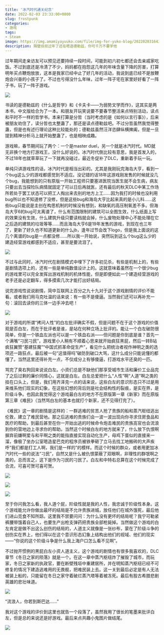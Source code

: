 ```yaml
---
title: '冰汽时代通关纪念'
date: 2022-02-03 23:33:00+0800
slug: frostpunk
categories:
- 游戏
tags:
- Steam
image: https://img.amamiyayuuko.com/file/img-for-yuko-blog/202202031643282.jpg
description: 隔壁叔叔过年了还在嗯造德勒兹，你可千万不要学他
---
```


过年期间走亲访友可以预见还要持续一段时间，可能到初六初七都还会去亲戚家吃饭。不过到底还是冷清了不少，妈妈都在抱怨这几年的年味含量下降的厉害，打算明年买点鞭炮放放，这本是我家已经中止了好几年的活动，我说到底已经不是放鞭炮会兴奋的小孩子了。不过也亏得没什么年味，过年一阵子宅在家里好好看了一阵子书，玩了一阵子游戏。

![](https://img.amamiyayuuko.com/file/img-for-yuko-blog/202202031656819.jpg)

书读的是德勒兹的《什么是哲学》和《卡夫卡——为弱势文学而作》，这其实是两本书，中文版给合为了一本。和朋友开玩笑说要不要春节整活来点特别活动，读点和平时不一样的哲学书，本来打算是分哲（当时考虑的是《如何以言行事》），后来被朋友劝住了，读分哲也太整蛊了，那还是读点德勒兹吧。不过分哲虽然我觉得整蛊，但是也有述行理论这种比较能处的；德勒兹虽然汪洋恣肆纵横捭阖，但是一旦提到精神分析马上就开始整蛊了，也是相映成趣。

游戏嘛，春节期间玩了两个：一个是master duel，另一个就是冰汽时代。MD就无非换个地方打游戏王，没什么好说的。冰汽时代倒比较有意思，我是首发入的，不过18年也就草草玩了一下就再没碰过，最近冬促补了DLC，重新着手玩一玩。

单纯只讲游戏性的话，冰汽时代是相当出彩的。尤其是我刚玩完海岛大亨，看到一个bug这么少的游戏都感觉到不适应。没记错的话18年这游戏刚发售的时候就没几个bug，我能想到的只有原版一开始工程师只要塞进医院当医生就不会生病，病友只要出去当探险队病情就固定了可以日后再就医，还有最后的秋天DLC中某工作场所若处于罢工状态可以把工人掏出来去别的地方上工……因为我打的时候也没利用bug所以也不知道修了没修，但是这些bug和海岛大亨比起来真的是小儿科……这些bug只能说是主创在构思机制的时候没有想到，和缺氧的高压制氧差不多。但海岛大亨6的bug可太离谱了，什么有范围限制的建筑可以全图生效，什么纸面上写的效果没有生效，什么建筑升级只要读档就会掉，什么废物处理中心不能处理在它之后造的建筑的垃圾等等……而且海岛大亨6是19年发售的游戏，到现在也三年了，更新了好久也不知道更新的什么jb，逢年过节会改下logo，但是我上面说的这几个离谱的bug是一点都没修……所以我一开始说，突然玩到这么个bug这么少的建造经营游戏都感到不适应，甚至是要流泪了。

![](https://img.amamiyayuuko.com/file/img-for-yuko-blog/202202031945918.jpg)

不过与此同时，冰汽时代在剧情模式中埋下了许多初见杀，有些是机制上的，有些是剧情选项上的，还有一些是单纯数值设计上的。这就意味着虽然在一个很少bug的游戏里可以完全发挥出游戏机制的机体性能，但是即便如此一个建造经营游戏的老手还是必定翻车，得多摸索几次才能打出好结局。

说完游戏性说说剧情，简中互联网上百分之九十九对于这个游戏剧情的评价不能看。或者我们用马克吐温的话来说：有一些不是傻逼。当然我们还可以再补充一句：滚回去读你的三体一边手冲去吧！

![](https://img.amamiyayuuko.com/file/img-for-yuko-blog/202202032006949.png)

对于游戏的所谓“拷问人性”的白左批评确实不假，但是问题不在于这个游戏的价值观是否白左，而在于批评者是谁，是站在何种立场上批评的。能让一个白左破防很简单，你是一个铁血左派也可以是一个铁血右派——但问题是你到底是谁？首先一个满嘴“刁民刁民”，游戏里小人稍有不顺着心思来就开始疯狂黑屁，然后一转B站疯狂翼赞“基建狂魔”“中国式抓革命促生产”，看见什么把统治者视作神明之类的选项还一路狂点，最后被一句“这值得吗”破防到破口大骂，这什么成分只能说懂的都懂了。当然这里还得补充一点，不仅成分上有够傻逼，打游戏水平还臭的一匹。

骂完了臭右狗回来说说白左。小资们总是不缺他们那享受城市生活和廉价工业品完了之后过剩的廉价同情心，这就是白左。白左总爱把什么“人性”啊“人道”啊之类的挂在口头上，但是，我们用齐泽克一点的话来说，这些白左的意识形态只不过是用来维系他们现实的幻象，在这些幻想的背后则是社会结构性的裂痕，是实在界，是阶级斗争。也因此我觉得这个游戏最白左的地方不在原版第一章《新家》而在原版第三章《难民》（当然骂白左的基本也就打个新家，还不见得打完了）。

《难民》这一章的剧情是这样的：一群逃难的贫苦人抢了贵族的船和蒸汽枢纽逃出伦敦，建立了难民营地。那之后逃难的贵族们会一波一波出现向你寻求住房食品和医疗的帮助，到最后甚至在你一开始出逃的时候命令炮击难民的贵族高官也会流浪到你的营地边上寻求你的帮助。当然这个时候白左的地方就来了，什么放下仇恨啊摒弃前嫌啊爱与和平啊之类的能指直接实现自动化生产，母鸡下蛋似的直接来一溜，像极了坐办公室嗯造星巴克的程序员被铁拳砸了立马去找工地搬砖的大声疾呼“我们都是打工人啊，我们是一样的”的模样。而这个时候的群众，或者用更加冰汽时代一些的说法“刁民”，自然又是什么被仇恨蒙蔽了双眼啊，非理性的群氓啊之类的，总而言之，这下是作为刁民的刁民了。白左和中特右总算在这个时候完成了合流，可喜可贺可喜可贺。

![](https://img.amamiyayuuko.com/file/img-for-yuko-blog/202202032256789.jpg)

![](https://img.amamiyayuuko.com/file/img-for-yuko-blog/202202032256791.jpg)

![](https://img.amamiyayuuko.com/file/img-for-yuko-blog/202202032331987.jpg)

至于你问我怎么看，我人道个屁，阶级性就是我的人性，我忠诚于阶级性本身。这个游戏能允许你做出最坏的结局是不允许贵族进城，放任他们在城外饿死，最后他们进山觅食不知所踪。这里我不禁要问问：为什么没有更坏的结局呢？我宁可勒紧裤腰带饿着自己人，也要生产出枪支弹药把贵族全部枪毙掉。当然做这个游戏的白左肯定是做不出这么创伤的结局的，人道主义就像是一张纱布，蒙在了阶级斗争的创伤实在界上，他们得以在这个意识形态幻象上结构出他们的视域、他们的现实——“你说的这个阶级斗争是什么我上海户口怎么看不见啊”。

不过抛开惯例的黑屁白左小资人道主义，这个游戏的剧情也有很多我喜欢的，DLC章节《冬日之家的陨落》就是一个。在这一章中蒸汽枢纽炸了摧毁了城市，而玩家，冬日之家新的执政官，要在断壁残垣中重建居所，并在明知蒸汽枢纽已经不可修复的情况下建造逃难用的无畏舰，把难民装上去。这一关到最后必定是有人无法被装上船的，只能留在冬日之家守着破烂蒸汽塔等着被冻死。最后有股古希腊悲剧英雄的悲壮味道。

![](https://img.amamiyayuuko.com/file/img-for-yuko-blog/202202032331381.jpg)

“流浪人，你若到斯巴达……”

我对这个游戏的评价到这里也就告一个段落了，虽然我用了很长的笔墨来批评白左，但是总的来说还是好游戏。最后来点共趣小鬼图片做结尾。

![](https://img.amamiyayuuko.com/file/img-for-yuko-blog/202202032334039.jpg)